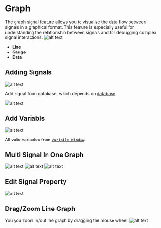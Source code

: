 # Graph

The graph signal feature allows you to visualize the data flow between signals in a graphical format. This feature is especially useful for understanding the relationship between signals and for debugging complex signal interactions.
![alt text](image.png)

* **Line**
* **Gauge**
* **Data**

## Adding Signals

![alt text](image-1.png)

Add signal from database, which depends on [database](./../database.md).

![alt text](image-2.png)

## Add Variabls

![alt text](image-7.png)

All valid variables from [`Variable Window`](./../var/var.md).

## Multi Signal In One Graph

![alt text](image-3.png)
![alt text](image-5.png)
![alt text](image-6.png)

## Edit Signal Property

![alt text](image-4.png)

## Drag/Zoom Line Graph

You you zoom in/out the graph by dragging the mouse wheel.
![alt text](graph.gif)
